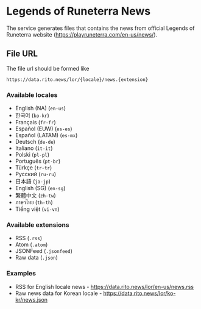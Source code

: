 # Legends of Runeterra News

The service generates files that contains the news from official Legends of Runeterra website (https://playruneterra.com/en-us/news/).

## File URL
The file url should be formed like
```
https://data.rito.news/lor/{locale}/news.{extension}
```

### Available locales
- English (NA) (`en-us`)
- 한국어 (`ko-kr`)
- Français (`fr-fr`)
- Español (EUW) (`es-es`)
- Español (LATAM) (`es-mx`)
- Deutsch (`de-de`)
- Italiano (`it-it`)
- Polski (`pl-pl`)
- Português (`pt-br`)
- Türkçe (`tr-tr`)
- Русский (`ru-ru`)
- 日本語 (`ja-jp`)
- English (SG) (`en-sg`)
- 繁體中文 (`zh-tw`)
- ภาษาไทย (`th-th`)
- Tiếng việt (`vi-vn`)

### Available extensions
- RSS (`.rss`)
- Atom (`.atom`)
- JSONFeed (`.jsonfeed`)
- Raw data (`.json`)

### Examples
- RSS for English locale news - https://data.rito.news/lor/en-us/news.rss
- Raw news data for Korean locale - https://data.rito.news/lor/ko-kr/news.json
